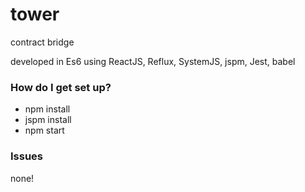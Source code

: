 # tower #

contract bridge

developed in Es6 using ReactJS, Reflux, SystemJS, jspm, Jest, babel

### How do I get set up? ###

* npm install
* jspm install
* npm start

### Issues

none!
